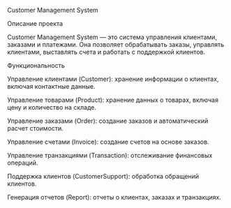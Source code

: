 Customer Management System

Описание проекта

Customer Management System — это система управления клиентами, заказами и платежами. 
Она позволяет обрабатывать заказы, управлять клиентами, выставлять счета и работать с поддержкой клиентов.

Функциональность

Управление клиентами (Customer): хранение информации о клиентах, включая контактные данные.

Управление товарами (Product): хранение данных о товарах, включая цену и количество на складе.

Управление заказами (Order): создание заказов и автоматический расчет стоимости.

Управление счетами (Invoice): создание счетов на основе заказов.

Управление транзакциями (Transaction): отслеживание финансовых операций.

Поддержка клиентов (CustomerSupport): обработка обращений клиентов.

Генерация отчетов (Report): отчеты о клиентах, заказах и транзакциях.
